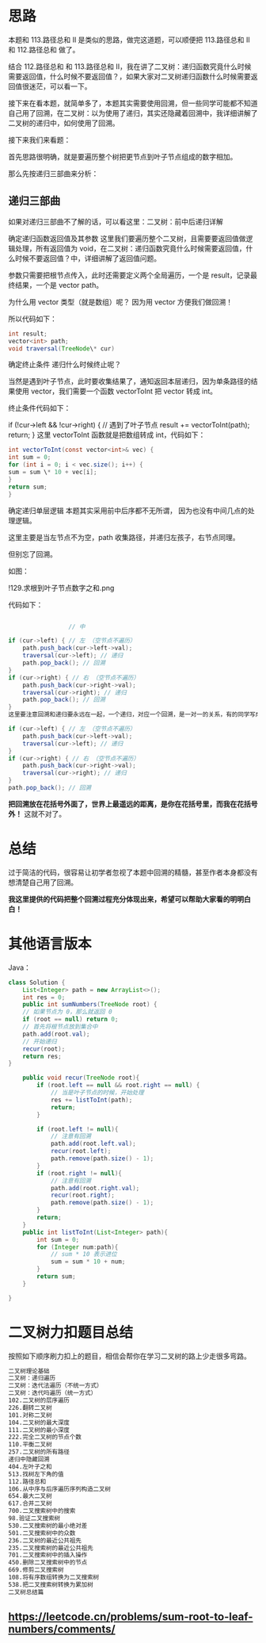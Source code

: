 # 思路

本题和 113.路径总和 II 是类似的思路，做完这道题，可以顺便把 113.路径总和 II 和 112.路径总和 做了。

结合 112.路径总和 和 113.路径总和 II，我在讲了二叉树：递归函数究竟什么时候需要返回值，什么时候不要返回值？，如果大家对二叉树递归函数什么时候需要返回值很迷茫，可以看一下。

接下来在看本题，就简单多了，本题其实需要使用回溯，但一些同学可能都不知道自己用了回溯，在二叉树：以为使用了递归，其实还隐藏着回溯中，我详细讲解了二叉树的递归中，如何使用了回溯。

接下来我们来看题：

首先思路很明确，就是要遍历整个树把更节点到叶子节点组成的数字相加。

那么先按递归三部曲来分析：

## 递归三部曲

如果对递归三部曲不了解的话，可以看这里：二叉树：前中后递归详解

确定递归函数返回值及其参数
这里我们要遍历整个二叉树，且需要要返回值做逻辑处理，所有返回值为 void，在二叉树：递归函数究竟什么时候需要返回值，什么时候不要返回值？中，详细讲解了返回值问题。

参数只需要把根节点传入，此时还需要定义两个全局遍历，一个是 result，记录最终结果，一个是 vector<int> path。

为什么用 vector 类型（就是数组）呢？ 因为用 vector 方便我们做回溯！

所以代码如下：

```java
int result;
vector<int> path;
void traversal(TreeNode\* cur)
```

确定终止条件
递归什么时候终止呢？

当然是遇到叶子节点，此时要收集结果了，通知返回本层递归，因为单条路径的结果使用 vector，我们需要一个函数 vectorToInt 把 vector 转成 int。

终止条件代码如下：

if (!cur->left && !cur->right) { // 遇到了叶子节点
result += vectorToInt(path);
return;
}
这里 vectorToInt 函数就是把数组转成 int，代码如下：

```java
int vectorToInt(const vector<int>& vec) {
int sum = 0;
for (int i = 0; i < vec.size(); i++) {
sum = sum \* 10 + vec[i];
}
return sum;
}
```

确定递归单层逻辑
本题其实采用前中后序都不无所谓， 因为也没有中间几点的处理逻辑。

这里主要是当左节点不为空，path 收集路径，并递归左孩子，右节点同理。

但别忘了回溯。

如图：

!129.求根到叶子节点数字之和.png

代码如下：

```java

                 // 中

if (cur->left) { // 左 （空节点不遍历）
    path.push_back(cur->left->val);
    traversal(cur->left); // 递归
    path.pop_back(); // 回溯
}
if (cur->right) { // 右 （空节点不遍历）
    path.push_back(cur->right->val);
    traversal(cur->right); // 递归
    path.pop_back(); // 回溯
}
这里要注意回溯和递归要永远在一起，一个递归，对应一个回溯，是一对一的关系，有的同学写成如下代码：

if (cur->left) { // 左 （空节点不遍历）
    path.push_back(cur->left->val);
    traversal(cur->left); // 递归
}
if (cur->right) { // 右 （空节点不遍历）
    path.push_back(cur->right->val);
    traversal(cur->right); // 递归
}
path.pop_back(); // 回溯
```

**把回溯放在花括号外面了，世界上最遥远的距离，是你在花括号里，而我在花括号外！** 这就不对了。

# 总结

过于简洁的代码，很容易让初学者忽视了本题中回溯的精髓，甚至作者本身都没有想清楚自己用了回溯。

**我这里提供的代码把整个回溯过程充分体现出来，希望可以帮助大家看的明明白白！**

# 其他语言版本

Java：

```java
class Solution {
    List<Integer> path = new ArrayList<>();
    int res = 0;
    public int sumNumbers(TreeNode root) {
    // 如果节点为 0，那么就返回 0
    if (root == null) return 0;
    // 首先将根节点放到集合中
    path.add(root.val);
    // 开始递归
    recur(root);
    return res;
}

    public void recur(TreeNode root){
        if (root.left == null && root.right == null) {
            // 当是叶子节点的时候，开始处理
            res += listToInt(path);
            return;
        }

        if (root.left != null){
            // 注意有回溯
            path.add(root.left.val);
            recur(root.left);
            path.remove(path.size() - 1);
        }
        if (root.right != null){
            // 注意有回溯
            path.add(root.right.val);
            recur(root.right);
            path.remove(path.size() - 1);
        }
        return;
    }
    public int listToInt(List<Integer> path){
        int sum = 0;
        for (Integer num:path){
            // sum * 10 表示进位
            sum = sum * 10 + num;
        }
        return sum;
    }

}
```

# 二叉树力扣题目总结

按照如下顺序刷力扣上的题目，相信会帮你在学习二叉树的路上少走很多弯路。

```txt
二叉树理论基础
二叉树：递归遍历
二叉树：迭代法遍历（不统一方式）
二叉树：迭代吗遍历（统一方式）
102.二叉树的层序遍历
226.翻转二叉树
101.对称二叉树
104.二叉树的最大深度
111.二叉树的最小深度
222.完全二叉树的节点个数
110.平衡二叉树
257.二叉树的所有路径
递归中隐藏回溯
404.左叶子之和
513.找树左下角的值
112.路径总和
106.从中序与后序遍历序列构造二叉树
654.最大二叉树
617.合并二叉树
700.二叉搜索树中的搜索
98.验证二叉搜索树
530.二叉搜索树的最小绝对差
501.二叉搜索树中的众数
236.二叉树的最近公共祖先
235.二叉搜索树的最近公共祖先
701.二叉搜索树中的插入操作
450.删除二叉搜索树中的节点
669.修剪二叉搜索树
108.将有序数组转换为二叉搜索树
538.把二叉搜索树转换为累加树
二叉树总结篇
```

## https://leetcode.cn/problems/sum-root-to-leaf-numbers/comments/
